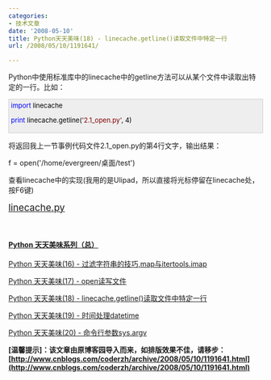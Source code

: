 ```yaml
---
categories:
- 技术文章
date: '2008-05-10'
title: Python天天美味(18) - linecache.getline()读取文件中特定一行
url: /2008/05/10/1191641/

---
```



Python中使用标准库中的linecache中的getline方法可以从某个文件中读取出特定的一行。比如：

<div style="border: 1px solid #cccccc; padding: 4px 5px 4px 4px; background-color: #eeeeee; font-size: 13px; width: 98%;"><span style="color: #0000ff;">import</span><span style="color: #000000;">&nbsp;linecache

</span><span style="color: #0000ff;">print</span><span style="color: #000000;">&nbsp;linecache.getline(</span><span style="color: #800000;">'</span><span style="color: #800000;">2.1_open.py</span><span style="color: #800000;">'</span><span style="color: #000000;">,&nbsp;</span><span style="color: #000000;">4</span><span style="color: #000000;">)</span></div>

将返回我上一节事例代码文件2.1_open.py的第4行文字，输出结果：

f = open('/home/evergreen/桌面/test')

查看linecache中的实现(我用的是Ulipad，所以直接将光标停留在linecache处，按F6键)
  
[
](http://www.cnblogs.com/coderzh/archive/2008/05/10/1191649.html)
  
[<span style="font-size: 14pt;">linecache.py</span>](http://www.cnblogs.com/coderzh/archive/2008/05/10/1191649.html)

&nbsp;

#### [Python  天天美味系列（总）](http://www.cnblogs.com/coderzh/archive/2008/07/08/pythoncookbook.html)

[Python    天天美味(16) - 过滤字符串的技巧,map与itertools.imap](http://www.cnblogs.com/coderzh/archive/2008/05/09/1190173.html) &nbsp;
  
[Python    天天美味(17) - open读写文件](http://www.cnblogs.com/coderzh/archive/2008/05/10/1191410.html) &nbsp;
  
[Python    天天美味(18) - linecache.getline()读取文件中特定一行](http://www.cnblogs.com/coderzh/archive/2008/05/10/1191641.html) &nbsp;
  
[Python    天天美味(19) - 时间处理datetime](http://www.cnblogs.com/coderzh/archive/2008/05/16/1201074.html) &nbsp;
  
[Python    天天美味(20) - 命令行参数sys.argv](http://www.cnblogs.com/coderzh/archive/2008/05/16/1201079.html)&nbsp; &nbsp;


**[温馨提示]：该文章由原博客园导入而来，如排版效果不佳，请移步：[http://www.cnblogs.com/coderzh/archive/2008/05/10/1191641.html](http://www.cnblogs.com/coderzh/archive/2008/05/10/1191641.html)**